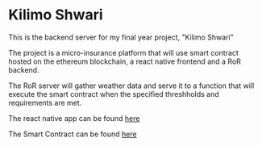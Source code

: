 # Kilimo Shwari

This is the backend server for my final year project, "Kilimo Shwari"

The project is a micro-insurance platform that will use smart contract hosted on the ethereum blockchain, a react native frontend and a RoR backend. 

The RoR server will gather weather data and serve it to a function that will execute the smart contract when the specified threshholds and requirements are met.

The react native app can be found [here](https://github.com/W3NDO/KilimoShwari-Mobi)

The Smart Contract can be found [here](https://github.com/W3NDO/KilimoShwari-SmartContract)